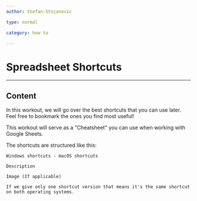 ```yaml
---
author: Stefan-Stojanovic

type: normal

category: how to

---
```


# Spreadsheet Shortcuts

---

## Content

In this workout, we will go over the best shortcuts that you can use later. Feel free to bookmark the ones you find most useful!

This workout will serve as a "Cheatsheet" you can use when working with Google Sheets.

The shortcuts are structured like this:

```plain-text
Windows shortcuts - macOS shortcuts

Description

Image (If applicable)

If we give only one shortcut version that means it's the same shortcut on both operating systems.
```
 
